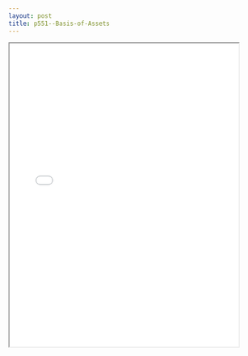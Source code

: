 ```yaml
---
layout: post
title: p551--Basis-of-Assets
---
```


<div class="pdf-container">
<iframe src="/ea/assets/pdfs/p551--Basis-of-Assets.pdf" height="600" width="90%" allowFullScreen="true"></iframe>
</div>

